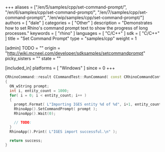 +++
aliases = ["/en/5/samples/cpp/set-command-prompt/", "/en/6/samples/cpp/set-command-prompt/", "/en/7/samples/cpp/set-command-prompt/", "/en/wip/samples/cpp/set-command-prompt/"]
authors = [ "dale" ]
categories = [ "Other" ]
description = "Demonstrates how to set Rhino's command prompt text to show the progress of long processes."
keywords = [ "rhino" ]
languages = [ "C/C++" ]
sdk = [ "C/C++" ]
title = "Set Command Prompt"
type = "samples/cpp"
weight = 1

[admin]
TODO = ""
origin = "http://wiki.mcneel.com/developer/sdksamples/setcommandprompt"
picky_sisters = ""
state = ""

[included_in]
platforms = [ "Windows" ]
since = 0
+++

```cpp
CRhinoCommand::result CCommandTest::RunCommand( const CRhinoCommandContext& context )
{
  ON_wString prompt;
  int i, entity_count = 1000;
  for( i = 0; i < entity_count; i++ )
  {
    prompt.Format( L"Importing IGES entity %d of %d", i+1, entity_count );
    RhinoApp().SetCommandPrompt( prompt );
    RhinoApp().Wait(0);

    // TODO:
  }
  RhinoApp().Print( L"IGES import successful.\n" );

  return success;
}
```
